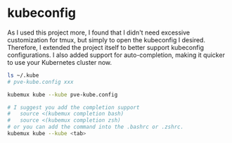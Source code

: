 # kubeconfig

<script async src="https://asciinema.org/a/9lB50c5mndYfl0jBZLaG8ymdg.js" id="asciicast-658052" async="true"></script>

As I used this project more, I found that I didn't need excessive customization for tmux, but simply to open the kubeconfig I desired. Therefore, I extended the project itself to better support kubeconfig configurations. I also added support for auto-completion, making it quicker to use your Kubernetes cluster now.


```bash
ls ~/.kube
# pve-kube.config xxx

kubemux kube --kube pve-kube.config

# I suggest you add the completion support
#   source <(kubemux completion bash)
#   source <(kubemux completion zsh)
# or you can add the command into the .bashrc or .zshrc.
kubemux kube --kube <tab>
```



